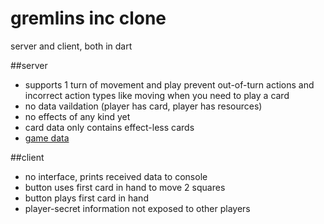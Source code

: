 # gremlins inc clone

server and client, both in dart

##server
- supports 1 turn of movement and play
prevent out-of-turn actions and incorrect action types like moving when you need to play a card
- no data vaildation (player has card, player has resources)
- no effects of any kind yet
- card data only contains effect-less cards
- [game data](https://docs.google.com/spreadsheets/d/1woX6YMdenq2Qqe7q6SPqAZSrz6gGe7WYufzotq2XUak/edit?usp=sharing)

##client
- no interface, prints received data to console
- button uses first card in hand to move 2 squares
- button plays first card in hand
- player-secret information not exposed to other players
